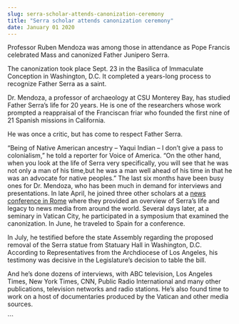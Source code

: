 ```yaml
---
slug: serra-scholar-attends-canonization-ceremony
title: "Serra scholar attends canonization ceremony"
date: January 01 2020
---
```


 
<p>
  Professor Ruben Mendoza was among those in attendance as Pope Francis
  celebrated Mass and canonized Father Junipero Serra.
</p>
<p>
  The canonization took place Sept. 23 in the Basilica of Immaculate Conception
  in Washington, D.C. It completed a years&#45;long process to recognize Father
  Serra as a saint.
</p>
<p>
  Dr. Mendoza, a professor of archaeology at CSU Monterey Bay, has studied
  Father Serra’s life for 20 years. He is one of the researchers whose work
  prompted a reappraisal of the Franciscan friar who founded the first nine of
  21 Spanish missions in California.
</p>
<p>He was once a critic, but has come to respect Father Serra.</p>
<p>
  “Being of Native American ancestry – Yaqui Indian – I don’t give a pass to
  colonialism,” he told a reporter for Voice of America. “On the other hand,
  when you look at the life of Serra very specifically, you will see that he was
  not only a man of his time,but he was a man well ahead of his time in that he
  was an advocate for native peoples.” The last six months have been busy ones
  for Dr. Mendoza, who has been much in demand for interviews and presentations.
  In late April, he joined three other scholars at a
  <a
    href="https://csumb.edu/news/archaeologist&#45;headed&#45;vatican?_search=Vatican+and+Ruben"
    >news conference in Rome</a
  >
  where they provided an overview of Serra’s life and legacy to news media from
  around the world. Several days later, at a seminary in Vatican City, he
  participated in a symposium that examined the canonization. In June, he
  traveled to Spain for a conference.
</p>
<p>
  In July, he testified before the state Assembly regarding the proposed removal
  of the Serra statue from Statuary Hall in Washington, D.C. According to
  Representatives from the Archdiocese of Los Angeles, his testimony was
  decisive in the Legislature’s decision to table the bill.
</p>
<p>
  And he’s done dozens of interviews, with ABC television, Los Angeles Times,
  New York Times, CNN, Public Radio International and many other publications,
  television networks and radio stations. He’s also found time to work on a host
  of documentaries produced by the Vatican and other media sources.
</p>
```
